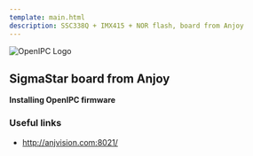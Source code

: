 ```yaml
---
template: main.html
description: SSC338Q + IMX415 + NOR flash, board from Anjoy
---
```


![OpenIPC Logo](https://openipc.org/assets/openipc-logo-black.svg)


## SigmaStar board from Anjoy 

**Installing OpenIPC firmware**


### Useful links

- http://anjvision.com:8021/